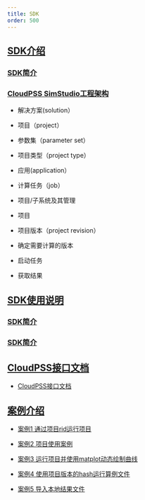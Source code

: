 ```yaml
---
title: SDK
order: 500
---
```


## [SDK介绍](./framwork/pic/index.md)

### [SDK简介](./framwork/pic/index.md)

### [CloudPSS SimStudio工程架构](./framwork/simulation_project_framwork/index.md)

* 解决方案(solution）

* 项目（project）

* 参数集（parameter set）

* 项目类型（project type）

* 应用(application）

* 计算任务（job）

* 项目/子系统及其管理

* 项目

* 项目版本（project revision）

* 确定需要计算的版本

* 启动任务

* 获取结果

## [SDK使用说明](./framwork/simulation_project_framwork/index.md)

### [SDK简介](./framwork/pic/index.md)

### [SDK简介](./framwork/pic/index.md)

## [CloudPSS接口文档](./interface/index.md)

* [CloudPSS接口文档](./interface/cloudpss/index.md)

## [案例介绍](./testdemos/index.md)

* [案例1 通过项目rid运行项目](./testdemo/demo1/index.md)

* [案例2 项目使用案例](./testdemo/demo2/index.md)

* [案例3 运行项目并使用matplot动态绘制曲线](./testdemo/demo3/index.md)

* [案例4 使用项目版本的hash运行算例文件](./testdemo/demo4/index.md)

* [案例5 导入本地结果文件](./testdemo/demo5/index.md)
    
	
